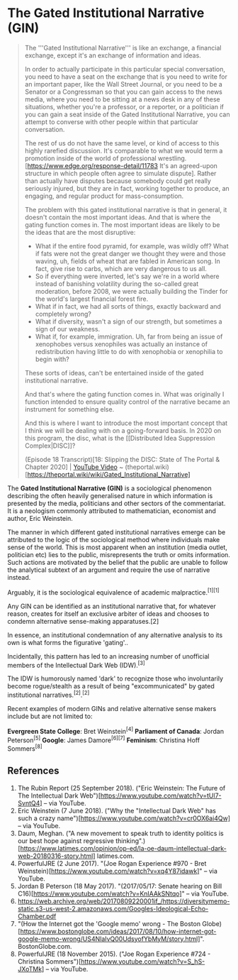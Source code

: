 # The Gated Institutional Narrative (GIN)

> The '''Gated Institutional Narrative''' is like an exchange, a financial exchange, except it's an exchange of information and ideas.
> 
> In order to actually participate in this particular special conversation, you need to have a seat on the exchange that is you need to write for an important paper, like the Wall Street Journal, or you need to be a Senator or a Congressman so that you can gain access to the news media, where you need to be sitting at a news desk in any of these situations, whether you're a professor, or a reporter, or a politician if you can gain a seat inside of the Gated Institutional Narrative, you can attempt to converse with other people within that particular conversation.
> 
> The rest of us do not have the same level, or kind of access to this highly rarefied discussion. It's comparable to what we would term a promotion inside of the world of professional wrestling. [https://www.edge.org/response-detail/11783 It's an agreed-upon structure in which people often agree to simulate dispute]. Rather than actually have disputes because somebody could get really seriously injured, but they are in fact, working together to produce, an engaging, and regular product for mass-consumption.
> 
> The problem with this gated institutional narrative is that in general, it doesn't contain the most important ideas. And that is where the gating function comes in. The most important ideas are likely to be the ideas that are the most disruptive:
> 
> 
> * What if the entire food pyramid, for example, was wildly off? What if fats were not the great danger we thought they were and those waving, uh, fields of wheat that are fabled in American song. In fact, give rise to carbs, which are very dangerous to us all.
> * So if everything were inverted, let's say we're in a world where instead of banishing volatility during the so-called great moderation, before 2008, we were actually building the Tinder for the world's largest financial forest fire.
> * What if in fact, we had all sorts of things, exactly backward and completely wrong?
> * What if diversity, wasn't a sign of our strength, but sometimes a sign of our weakness.
> * What if, for example, immigration. Uh, far from being an issue of xenophobes versus xenophiles was actually an instance of redistribution having little to do with xenophobia or xenophilia to begin with?
> 
> 
> These sorts of ideas, can't be entertained inside of the gated institutional narrative.
> 
> And that's where the gating function comes in. What was originally I function intended to ensure quality control of the narrative became an instrument for something else.
> 
> And this is where I want to introduce the most important concept that I think we will be dealing with on a going-forward basis. In 2020 on this program, the disc, what is the [[Distributed Idea Suppression Complex|DISC]]?
> 
> (Episode 18 Transcript)[18: Slipping the DISC: State of The Portal & Chapter 2020] |  [YouTube Video](https://www.youtube.com/watch?v=QxnkGymKuuI)
~ (theportal.wiki)[https://theportal.wiki/wiki/Gated_Institutional_Narrative]


The **Gated Institutional Narrative (GIN)** is a sociological phenomenon describing the often heavily generalised nature in which information is presented by the media, politicians and other sectors of the commentariat. It is a neologism commonly attributed to mathematician, economist and author, Eric Weinstein.

The manner in which different gated institutional narratives emerge can be attributed to the logic of the sociological method where individuals make sense of the world. This is most apparent when an institution (media outlet, politician etc) lies to the public, misrepresents the truth or omits information. Such actions are motivated by the belief that the public are unable to follow the analytical subtext of an argument and require the use of narrative instead.

Arguably, it is the sociological equivalence of academic malpractice.<sup>[1][1]</sup>

Any GIN can be identified as an institutional narrative that, for whatever reason, creates for itself an exclusive arbiter of ideas and chooses to condemn alternative sense-making apparatuses.[2]

In essence, an institutional condemnation of any alternative analysis to its own is what forms the figurative 'gating'..

Incidentally, this pattern has led to an increasing number of unofficial members of the Intellectual Dark Web (IDW).<sup>[3]</sup>

The IDW is humorously named 'dark' to recognize those who involuntarily become rogue/stealth as a result of being "excommunicated" by gated institutional narratives.<sup>[2]</sup>.<sup>[2]</sup>

Recent examples of modern GINs and relative alternative sense makers include but are not limited to:

**Evergreen State College**: Bret Weinstein<sup>[4]</sup>
**Parliament of Canada**: Jordan Peterson<sup>[5]</sup>
**Google**: James Damore<sup>[6][7]</sup>
**Feminism**: Christina Hoff Sommers<sup>[8]</sup>

## References

1. The Rubin Report (25 September 2018). ("Eric Weinstein: The Future of The Intellectual Dark Web")[https://www.youtube.com/watch?v=tUl7-SvntQ4] – via YouTube.
2. Eric Weinstein (7 June 2018). ("Why the "Intellectual Dark Web" has such a crazy name")[https://www.youtube.com/watch?v=cr0OX6ai4Qw] – via YouTube.
3. Daum, Meghan. ("A new movement to speak truth to identity politics is our best hope against regressive thinking".)[https://www.latimes.com/opinion/op-ed/la-oe-daum-intellectual-dark-web-20180316-story.html] latimes.com.
4. PowerfulJRE (2 June 2017). "(Joe Rogan Experience #970 - Bret Weinstein)[https://www.youtube.com/watch?v=xq4Y87idawk]" – via YouTube.
5. Jordan B Peterson (18 May 2017). "(2017/05/17: Senate hearing on Bill C16)[https://www.youtube.com/watch?v=KnIAAkSNtqo]" – via YouTube.
6. https://web.archive.org/web/20170809220001if_/https://diversitymemo-static.s3-us-west-2.amazonaws.com/Googles-Ideological-Echo-Chamber.pdf
7. "(How the Internet got the 'Google memo' wrong - The Boston Globe)[https://www.bostonglobe.com/ideas/2017/08/10/how-internet-got-google-memo-wrong/US4NlaIvQ00UdsyofYbMyM/story.html]". BostonGlobe.com.
8. PowerfulJRE (18 November 2015). ("Joe Rogan Experience #724 - Christina Sommers")[https://www.youtube.com/watch?v=S_hS-JXoTMk] – via YouTube.
